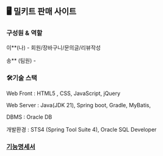## 🖥️ 밀키트 판매 사이트

### 구성원 & 역할

이**(나) - 회원/장바구니/문의글/리뷰작성

송** (팀원) -

### 🛠기술 스택

Web Front : HTML5 , CSS, JavaScript, jQuery

Web Server : Java(JDK 21), Spring boot, Gradle, MyBatis,

DBMS : Oracle DB

개발환경 : STS4 (Spring Tool Suite 4), Oracle SQL Developer

### [기능명세서](https://github.com/young042510/MealShop/wiki/%EA%B8%B0%EB%8A%A5%EB%AA%85%EC%84%B8)

